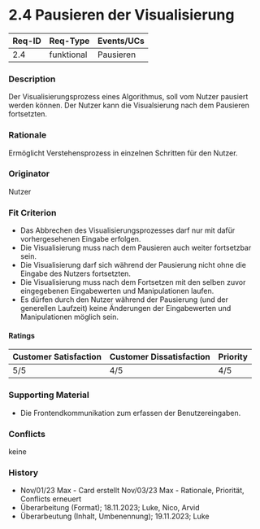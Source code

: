 # 2.4 Pausieren der Visualisierung

| Req-ID | Req-Type | Events/UCs |
|--------|----------|------------|
| 2.4    |funktional|Pausieren|

### Description
Der Visualisierungsprozess eines Algorithmus, soll vom Nutzer pausiert werden können.
Der Nutzer kann die Visualsierung nach dem Pausieren fortsetzten.

### Rationale
Ermöglicht Verstehensprozess in einzelnen Schritten für den Nutzer.

### Originator
Nutzer

### Fit Criterion
- Das Abbrechen des Visualisierungsprozesses darf nur mit dafür vorhergesehenen Eingabe erfolgen.
- Die Visualisierung muss nach dem Pausieren auch weiter fortsetzbar sein.
- Die Visualisierung darf sich während der Pausierung nicht ohne die Eingabe des Nutzers fortsetzten.
- Die Visualisierung muss nach dem Fortsetzen mit den selben zuvor eingegebenen Eingabewerten und Manipulationen laufen.
- Es dürfen durch den Nutzer während der Pausierung (und der generellen Laufzeit) keine Änderungen der Eingabewerten und Manipulationen möglich sein.

#### Ratings
| Customer Satisfaction | Customer Dissatisfaction | Priority |
|-----------------------|--------------------------|----------|
| 5/5                   | 4/5                      | 4/5      |

### Supporting Material
- Die Frontendkommunikation zum erfassen der Benutzereingaben.

### Conflicts
keine

### History
- Nov/01/23 Max - Card erstellt Nov/03/23 Max - Rationale, Priorität, Conflicts erneuert
- Überarbeitung (Format); 18.11.2023; Luke, Nico, Arvid
- Überarbeutung (Inhalt, Umbenennung); 19.11.2023; Luke